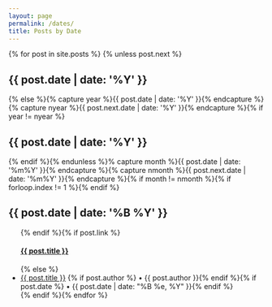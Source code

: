 ```yaml
---
layout: page
permalink: /dates/
title: Posts by Date
---
```


<div id="archives">
{% for post in site.posts %}
{% unless post.next %}
<h2 class="archive-group">{{ post.date | date: '%Y' }}</h2>
{% else %}{% capture year %}{{ post.date | date: '%Y' }}{% endcapture %}{% capture nyear %}{{ post.next.date | date: '%Y' }}{% endcapture %}{% if year != nyear %}</ul><h2 class="archive-group">{{ post.date | date: '%Y' }}</h2>{% endif %}{% endunless %}% capture month %}{{ post.date | date: '%m%Y' }}{% endcapture %}{% capture nmonth %}{{ post.next.date | date: '%m%Y' }}{% endcapture %}{% if month != nmonth %}{% if forloop.index != 1 %}</ul>{% endif %}<h2 class="category-head">{{ post.date | date: '%B %Y' }}</h2><ul>{% endif %}{% if post.link %}<h4 class="archive-item"><a href="{{ site.baseurl }}{{ post.url }}" title="{{ post.title }}">{{ post.title }}</a><a href="{{ post.link }}" target="_blank" title="{{ post.title }}"><i class="fa fa-link"></i></a></h4>{% else %}<li><a href="{{ post.url | prepend: site.baseurl }}">{{ post.title }}</a> {% if post.author %} • {{ post.author }}{% endif %}{% if post.date %} • {{ post.date | date: "%B %e, %Y" }}{% endif %}</li>{% endif %}{% endfor %}</ul></div>

